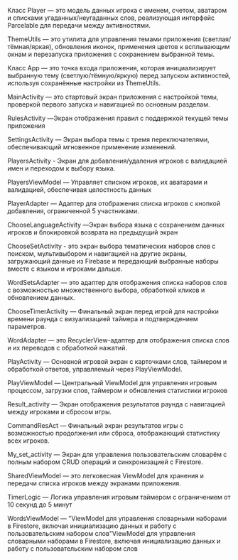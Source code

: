 Класс Player — это модель данных игрока с именем, счетом, аватаром и списками угаданных/неугаданных слов, реализующая интерфейс Parcelable для передачи между активностями.

ThemeUtils — это утилита для управления темами приложения (светлая/тёмная/яркая), обновления иконок, применения цветов к всплывающим окнам и перезапуска приложения с сохранением выбранной темы.

Класс App — это точка входа приложения, которая инициализирует выбранную тему (светлую/тёмную/яркую) перед запуском активностей, используя сохранённые настройки из ThemeUtils.

MainActivity — это стартовый экран приложения с настройкой темы, проверкой первого запуска и навигацией по основным разделам.

RulesActivity —Экран отображения правил с поддержкой текущей темы приложения

SettingsActivity — Экран выбора темы с тремя переключателями, обеспечивающий мгновенное применение изменений.

PlayersActivity - Экран для добавления/удаления игроков с валидацией имен и переходом к выбору языка.

PlayersViewModel — Управляет списком игроков, их аватарами и валидацией, обеспечивая целостность данных

PlayerAdapter — Адаптер для отображения списка игроков с кнопкой добавления, ограниченной 5 участниками.

ChooseLanguageActivity —Экран выбора языка с сохранением данных игроков и блокировкой возврата на предыдущий экран

ChooseSetActivity - это экран выбора тематических наборов слов с поиском, мультивыбором и навигацией на другие экраны, загружающий данные из Firebase и передающий выбранные наборы вместе с языком и игроками дальше.

WordSetsAdapter — это адаптер для отображения списка наборов слов с возможностью множественного выбора, обработкой кликов и обновлением данных.

ChooseTimerActivity — Финальный экран перед игрой для настройки времени раунда с визуализацией таймера и подтверждением параметров.

WordAdapter — это RecyclerView-адаптер для отображения списка слов и их переводов с обработкой нажатий.

PlayActivity — Основной игровой экран с карточками слов, таймером и обработкой ответов, управляемый через PlayViewModel.

PlayViewModel — Центральный ViewModel для управления игровым процессом, загрузки слов, таймером и обновления статистики игроков

Result_activity — Экран отображения результатов раунда с навигацией между игроками и сбросом игры.

CommandResAct — Финальный экран результатов игры с возможностью продолжения или сброса, отображающий статистику всех игроков.

My_set_activity — Экран для управления пользовательским словарём с полным набором CRUD операций и синхронизацией с Firestore.

SharedViewModel — это легковесная ViewModel для хранения и передачи списка игроков между экранами приложения.

TimerLogic — Логика управления игровым таймером с ограничением от 10 секунд до 5 минут

WordsViewModel — "ViewModel для управления словарными наборами в Firestore, включая инициализацию данных и работу с пользовательским набором слов"ViewModel для управления словарными наборами в Firestore, включая инициализацию данных и работу с пользовательским набором слов
